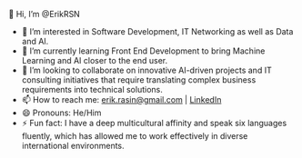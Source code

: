 👋 Hi, I’m @ErikRSN

- 👀 I’m interested in Software Development, IT Networking as well as Data and AI.
- 🌱 I’m currently learning Front End Development to bring Machine Learning and AI closer to the end user.
- 💞️ I’m looking to collaborate on innovative AI-driven projects and IT consulting initiatives that require translating complex business requirements into technical solutions.
- 📫 How to reach me: [erik.rasin@gmail.com](mailto:erik.rasin@gmail.com) | [LinkedIn](https://www.linkedin.com/in/erik-rasin/)
- 😄 Pronouns: He/Him
- ⚡ Fun fact: I have a deep multicultural affinity and speak six languages fluently, which has allowed me to work effectively in diverse international environments.

<!---
ErikRSN/ErikRSN is a ✨ special ✨ repository because its `README.md` (this file) appears on your GitHub profile.
You can click the Preview link to take a look at your changes.
--->
